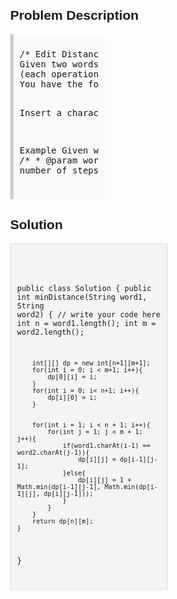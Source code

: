 <style>
  body { font-family: Arial, sans-serif; }
  .container { max-width: 50%; margin: auto; padding: 20px; }
  .comment-block { max-width: 50%; background-color: #f9f9f9; padding: 10px; border-left: 5px solid #ccc; }
  .code-block { background-color: #f4f4f4; padding: 10px; border: 1px solid #ddd; }
</style>

<div class='container'>
<h2>Problem Description</h2>
<div class='comment-block'>
<pre>
/* Edit Distance
Given two words word1 and word2, find the minimum number of steps required to convert word1 to word2. 
(each operation is counted as 1 step.)
You have the following 3 operations permitted on a word:

Insert a character
Delete a character
Replace a character

Example
Given word1 = "mart" and word2 = "karma", return 3.
*/
    /**
     * @param word1 & word2: Two string.
     * @return: The minimum number of steps.
     */
</pre>
</div>

<h2>Solution</h2>
<div class='code-block'>
<pre><code class='language-java'>

public class Solution {
    public int minDistance(String word1, String word2) {
        // write your code here
        int n = word1.length();
        int m = word2.length();
        
        int[][] dp = new int[n+1][m+1];
        for(int i = 0; i < m+1; i++){
            dp[0][i] = i; 
        }
        for(int i = 0; i< n+1; i++){
            dp[i][0] = i;
        }
        
        
        for(int i = 1; i < n + 1; i++){
            for(int j = 1; j < m + 1; j++){
                if(word1.charAt(i-1) == word2.charAt(j-1)){
                    dp[i][j] = dp[i-1][j-1];
                }else{
                    dp[i][j] = 1 + Math.min(dp[i-1][j-1], Math.min(dp[i-1][j], dp[i][j-1]));
                }
            }
        }
        return dp[n][m];
    }
}</code></pre>
</div>
</div>
